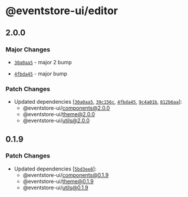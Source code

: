 # @eventstore-ui/editor

## 2.0.0

### Major Changes

-   [`30a0aa5`](https://github.com/teamchong/Design-System/commit/30a0aa51e53186a7a20e738c1efd59f568ca583a) - major 2 bump

-   [`4fbda45`](https://github.com/teamchong/Design-System/commit/4fbda45f30dce3d2ceaf855aa8b981959b289dae) - major bump

### Patch Changes

-   Updated dependencies [[`30a0aa5`](https://github.com/teamchong/Design-System/commit/30a0aa51e53186a7a20e738c1efd59f568ca583a), [`39c156c`](https://github.com/teamchong/Design-System/commit/39c156c58c6dc5e45bbcc32cb1f1e84ea7dcbe7c), [`4fbda45`](https://github.com/teamchong/Design-System/commit/4fbda45f30dce3d2ceaf855aa8b981959b289dae), [`9c4a01b`](https://github.com/teamchong/Design-System/commit/9c4a01bf005bd428a2969a4437190deceed14a7d), [`812b6aa`](https://github.com/teamchong/Design-System/commit/812b6aaaad33c86bc032a944cdaec24f1d6b874f)]:
    -   @eventstore-ui/components@2.0.0
    -   @eventstore-ui/theme@2.0.0
    -   @eventstore-ui/utils@2.0.0

## 0.1.9

### Patch Changes

-   Updated dependencies [[`5bd3ee8`](https://github.com/teamchong/Design-System/commit/5bd3ee8d0e1716dea8a84cac9abd329f567f3ac6)]:
    -   @eventstore-ui/components@0.1.9
    -   @eventstore-ui/theme@0.1.9
    -   @eventstore-ui/utils@0.1.9
